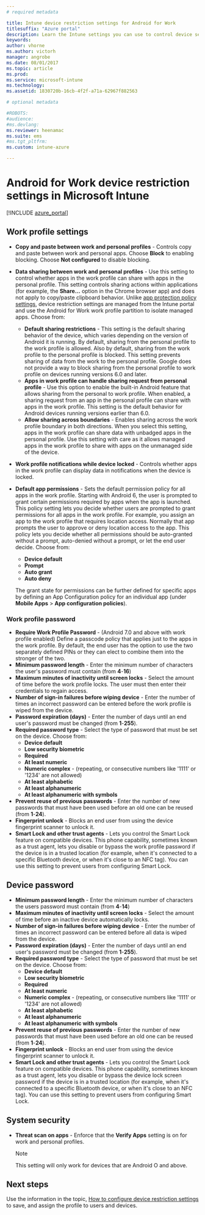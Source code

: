 ```yaml
---
# required metadata

title: Intune device restriction settings for Android for Work 
titlesuffix: "Azure portal"
description: Learn the Intune settings you can use to control device settings and functionality on Android for Work devices."
keywords:
author: vhorne
ms.author: victorh
manager: angrobe
ms.date: 08/01/2017
ms.topic: article
ms.prod:
ms.service: microsoft-intune
ms.technology:
ms.assetid: 1830720b-16cb-4f2f-a71a-62967f882563

# optional metadata

#ROBOTS:
#audience:
#ms.devlang:
ms.reviewer: heenamac
ms.suite: ems
#ms.tgt_pltfrm:
ms.custom: intune-azure

---
```


# Android for Work device restriction settings in Microsoft Intune

[!INCLUDE [azure_portal](./includes/azure_portal.md)]

## Work profile settings
-   **Copy and paste between work and personal profiles** - Controls copy and paste between work and personal apps. Choose **Block** to enabling blocking. Choose **Not configured** to disable blocking.
- **Data sharing between work and personal profiles** - Use this setting to control whether apps in the work profile can share with apps in the personal profile. This setting controls sharing actions within applications (for example, the **Share…** option in the Chrome browser app) and does not apply to copy/paste clipboard behavior. Unlike [app protection policy settings](https://docs.microsoft.com/intune-classic/deploy-use/protect-app-data-using-mobile-app-management-policies-with-microsoft-intune), device restriction settings are managed from the Intune portal and use the Android for Work work profile partition to isolate managed apps. Choose from:
    - **Default sharing restrictions** - This setting is the default sharing behavior of the device, which varies depending on the version of Android it is running. By default, sharing from the personal profile to the work profile is allowed. Also by default, sharing from the work profile to the personal profile is blocked. This setting prevents sharing of data from the work to the personal profile. Google does not provide a way to block sharing from the personal profile to work profile on devices running versions 6.0 and later.   
    - **Apps in work profile can handle sharing request from personal profile** - Use this option to enable the built-in Android feature that allows sharing from the personal to work profile. When enabled, a sharing request from an app in the personal profile can share with apps in the work profile. This setting is the default behavior for Android devices running versions earlier than 6.0.
    - **Allow sharing across boundaries** - Enables sharing across the work profile boundary in both directions. When you select this setting, apps in the work profile can share data with unbadged apps in the personal profile. Use this setting with care as it allows managed apps in the work profile to share with apps on the unmanaged side of the device.

-   **Work profile notifications while device locked** - Controls whether apps in the work profile can display data in notifications when the device is locked.
-   **Default app permissions** - Sets the default permission policy for all apps in the work profile. Starting with Android 6, the user is prompted to grant certain permissions required by apps when the app is launched. This policy setting lets you decide whether users are prompted to grant permissions for all apps in the work profile. For example, you assign an app to the work profile that requires location access. Normally that app prompts the user to approve or deny location access to the app. This policy lets you decide whether all permissions should be auto-granted without a prompt, auto-denied without a prompt, or let the end user decide. Choose from:
    -   **Device default**
    -   **Prompt**
    -   **Auto grant**
    -   **Auto deny**

    The grant state for permissions can be further defined for specific apps by defining an App Configuration policy for an individual app (under **Mobile Apps** > **App configuration policies**).

### Work profile password
- **Require Work Profile Password** - (Android 7.0 and above with work profile enabled) Define a passcode policy that applies just to the apps in the work profile. By default, the end user has the option to use the two separately defined PINs or they can elect to combine them into the stronger of the two.
- **Minimum password length** - Enter the minimum number of characters the user's password must contain (from **4**-**16**)
- **Maximum minutes of inactivity until screen locks** - Select the amount of time before the work profile locks. The user must then enter their credentials to regain access.
- **Number of sign-in failures before wiping device** - Enter the number of times an incorrect password can be entered before the work profile is wiped from the device.
- **Password expiration (days)** - Enter the number of days until an end user's password must be changed (from **1**-**255**).
- **Required password type** - Select the type of password that must be set on the device. Choose from:
    - **Device default**
    - **Low security biometric**
    - **Required**
    - **At least numeric**
    - **Numeric complex** - (repeating, or consecutive numbers like '1111' or '1234' are not allowed)
    - **At least alphabetic**
    - **At least alphanumeric**
    - **At least alphanumeric with symbols**
- **Prevent reuse of previous passwords** - Enter the number of new passwords that must have been used before an old one can be reused (from **1**-**24**).
- **Fingerprint unlock** - Blocks an end user from using the device fingerprint scanner to unlock it.
- **Smart Lock and other trust agents** - Lets you control the Smart Lock feature on compatible devices. This phone capability, sometimes known as a trust agent, lets you disable or bypass the work profile password if the device is in a trusted location (for example, when it's connected to a specific Bluetooth device, or when it's close to an NFC tag). You can use this setting to prevent users from configuring Smart Lock.

## Device password

- **Minimum password length** - Enter the minimum number of characters the users password must contain (from **4**-**14**)
- **Maximum minutes of inactivity until screen locks** - Select the amount of time before an inactive device automatically locks.
- **Number of sign-in failures before wiping device** - Enter the number of times an incorrect password can be entered before all data is wiped from the device.
- **Password expiration (days)** - Enter the number of days until an end user's password must be changed (from **1**-**255**).
- **Required password type** - Select the type of password that must be set on the device. Choose from:
    - **Device default**
    - **Low security biometric**
    - **Required**
    - **At least numeric**
    - **Numeric complex** - (repeating, or consecutive numbers like '1111' or '1234' are not allowed)
    - **At least alphabetic**
    - **At least alphanumeric**
    - **At least alphanumeric with symbols**
- **Prevent reuse of previous passwords** - Enter the number of new passwords that must have been used before an old one can be reused (from **1**-**24**).
- **Fingerprint unlock** - Blocks an end user from using the device fingerprint scanner to unlock it.
- **Smart Lock and other trust agents** - Lets you control the Smart Lock feature on compatible devices. This phone capability, sometimes known as a trust agent, lets you disable or bypass the device lock screen password if the device is in a trusted location (for example, when it's connected to a specific Bluetooth device, or when it's close to an NFC tag). You can use this setting to prevent users from configuring Smart Lock.

## System security

 - **Threat scan on apps** - Enforce that the **Verify Apps** setting is on for work and personal profiles.

   > [!Note]  
   > This setting will only work for devices that are Android O and above. 

## Next steps

Use the information in the topic, [How to configure device restriction settings](device-restrictions-configure.md) to save, and assign the profile to users and devices.

